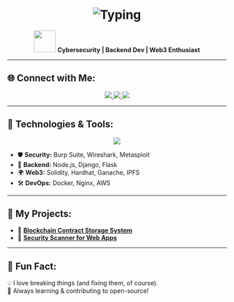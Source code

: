 <h1 align="center">
  <img src="https://readme-typing-svg.herokuapp.com?font=Fira+Code&size=22&duration=2000&pause=2000&color=F7F7F7&center=true&vCenter=true&width=450&height=30&lines=👋+Hi,+I'm+Kunal+Gautam;🚀+Cybersecurity+|+Backend+|+Web3;💡+ Security+Research+|+Reverse+Engineering" alt="Typing" />
</h1>

<p align="center">
  <img src="https://media.giphy.com/media/WFZvB7VIXBgiz3oDXE/giphy.gif" width="50">
  <strong>Cybersecurity | Backend Dev | Web3 Enthusiast</strong>
</p>

---

## 🌐 Connect with Me:
<p align="center">
  <a href="https://twitter.com/kunal41414141">
    <img src="https://img.shields.io/badge/Twitter-@kunal41414141-blue?style=for-the-badge&logo=twitter" />
  </a>
  <a href="https://medium.com/@oikawasain">
    <img src="https://img.shields.io/badge/Medium-Blogs-black?style=for-the-badge&logo=medium" />
  </a>
  <a href="https://www.linkedin.com/in/kunal-gautam-79a179236">
    <img src="https://img.shields.io/badge/LinkedIn-Kunal-blue?style=for-the-badge&logo=linkedin" />
  </a>
</p>

---

## 🚀 Technologies & Tools:
<p align="center">
  <img src="https://skillicons.dev/icons?i=linux,python,nodejs,solidity,django,flask,docker,nginx,aws,git" />
</p>

- 🛡️ **Security:** Burp Suite, Wireshark, Metasploit  
- 💾 **Backend:** Node.js, Django, Flask  
- 🌍 **Web3:** Solidity, Hardhat, Ganache, IPFS  
- 🛠️ **DevOps:** Docker, Nginx, AWS  

---

## 📌 My Projects:
- 🔗 [**Blockchain Contract Storage System**](https://github.com/oikawasain/blockchain-storage)  
- 🔗 [**Security Scanner for Web Apps**](https://github.com/oikawasain/security-scanner)  

---

## 🎯 Fun Fact:
💡 I love breaking things (and fixing them, of course).  
🚀 Always learning & contributing to open-source!
